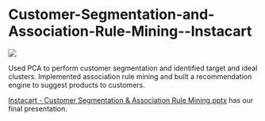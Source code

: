 # Customer-Segmentation-and-Association-Rule-Mining--Instacart
![](https://www.google.com/url?sa=i&url=https%3A%2F%2Fdatamathstat.wordpress.com%2F2018%2F02%2F27%2Fmarket-basket-analysis-association-rules%2F&psig=AOvVaw2JSzSkqIwn-pHeIRVud3NR&ust=1580714780350000&source=images&cd=vfe&ved=0CAIQjRxqFwoTCNDQ4s2rsucCFQAAAAAdAAAAABA6)

Used PCA to perform customer segmentation and identified target and ideal clusters. Implemented association rule mining and built a recommendation engine to suggest products to customers.

[Instacart - Customer Segmentation & Association Rule Mining.pptx](https://github.com/anshikaahuja/Customer-Segmentation-and-Association-Rule-Mining--Instacart/blob/master/Instacart%20-%20Customer%20Segmentation%20%26%20Association%20Rule%20Mining.pptx) has our final presentation.
